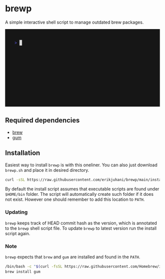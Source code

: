 # brewp

A simple interactive shell script to manage outdated brew packages.

<img alt="Running brewp shell script" width="600" src="https://raw.githubusercontent.com/erikjuhani/brewp/main/demo.gif">

## Required dependencies 

- [brew](https://brew.sh)
- [gum](https://github.com/charmbracelet/gum)

## Installation

Easiest way to install `brewp` is with this oneliner. You can also just
download `brewp.sh` and place it in desired directory.

```sh
curl -sSL https://raw.githubusercontent.com/erikjuhani/brewp/main/install.sh | sh
```

By default the install script assumes that executable scripts are found under
`$HOME/bin` folder. The script will automatically create such folder if it does
not exist. However one should remember to add this location to `PATH`.

### Updating

`brewp` keeps track of HEAD commit hash as the version, which is annotated to
the `brewp` shell script file. To update `brewp` to latest version run the
install script again.

### Note

`brewp` expects that `brew` and `gum` are installed and found in the `PATH`.

```sh
/bin/bash -c "$(curl -fsSL https://raw.githubusercontent.com/Homebrew/install/HEAD/install.sh)"
brew install gum
```
